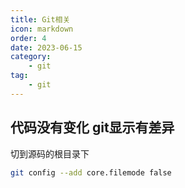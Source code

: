 ```yaml
---
title: Git相关
icon: markdown
order: 4
date: 2023-06-15
category:
    - git
tag:
    - git
---
```


## 代码没有变化 git显示有差异

切到源码的根目录下

```bash
git config --add core.filemode false
```
